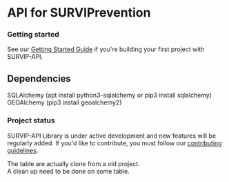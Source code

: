 # API for SURVIPrevention

### Getting started

See our [Getting Started Guide](https://github.com/CAUCA-9-1-1/survip-api-starting/blob/master/guides/getting-started.md)
if you're building your first project with SURVIP-API.

## Dependencies
SQLAlchemy (apt install python3-sqlalchemy or pip3 install sqlalchemy)\
GEOAlchemy (pip3 install geoalchemy2)

### Project status
SURVIP-API Library is under active development and new features will be regularly added. If you'd like to contribute, you must follow our [contributing guidelines](https://github.com/CAUCA-9-1-1/survip-api-starting/blob/master/guides/CONTRIBUTING.md).

The table are actually clone from a old project.\
A clean up need to be done on some table.

